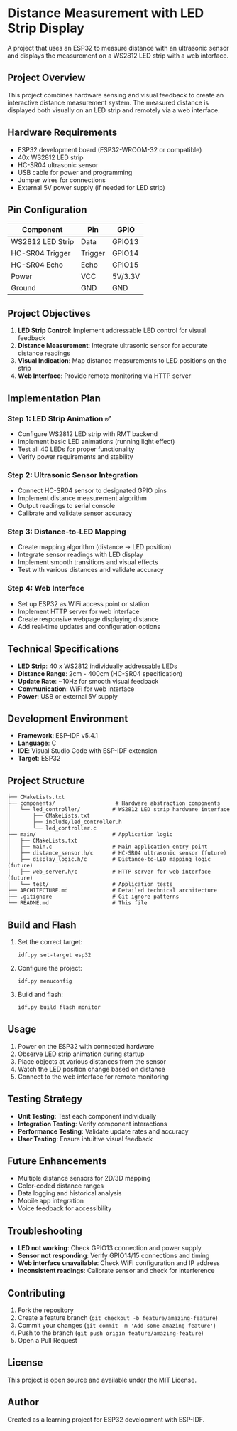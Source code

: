 # Distance Measurement with LED Strip Display

A project that uses an ESP32 to measure distance with an ultrasonic sensor and displays the measurement on a WS2812 LED strip with a web interface.

## Project Overview

This project combines hardware sensing and visual feedback to create an interactive distance measurement system. The measured distance is displayed both visually on an LED strip and remotely via a web interface.

## Hardware Requirements

- ESP32 development board (ESP32-WROOM-32 or compatible)
- 40x WS2812 LED strip
- HC-SR04 ultrasonic sensor
- USB cable for power and programming
- Jumper wires for connections
- External 5V power supply (if needed for LED strip)

## Pin Configuration

| Component | Pin | GPIO |
|-----------|-----|------|
| WS2812 LED Strip | Data | GPIO13 |
| HC-SR04 Trigger | Trigger | GPIO14 |
| HC-SR04 Echo | Echo | GPIO15 |
| Power | VCC | 5V/3.3V |
| Ground | GND | GND |

## Project Objectives

1. **LED Strip Control**: Implement addressable LED control for visual feedback
2. **Distance Measurement**: Integrate ultrasonic sensor for accurate distance readings
3. **Visual Indication**: Map distance measurements to LED positions on the strip
4. **Web Interface**: Provide remote monitoring via HTTP server

## Implementation Plan

### Step 1: LED Strip Animation ✅
- Configure WS2812 LED strip with RMT backend
- Implement basic LED animations (running light effect)
- Test all 40 LEDs for proper functionality
- Verify power requirements and stability

### Step 2: Ultrasonic Sensor Integration
- Connect HC-SR04 sensor to designated GPIO pins
- Implement distance measurement algorithm
- Output readings to serial console
- Calibrate and validate sensor accuracy

### Step 3: Distance-to-LED Mapping
- Create mapping algorithm (distance → LED position)
- Integrate sensor readings with LED display
- Implement smooth transitions and visual effects
- Test with various distances and validate accuracy

### Step 4: Web Interface
- Set up ESP32 as WiFi access point or station
- Implement HTTP server for web interface
- Create responsive webpage displaying distance
- Add real-time updates and configuration options

## Technical Specifications

- **LED Strip**: 40 x WS2812 individually addressable LEDs
- **Distance Range**: 2cm - 400cm (HC-SR04 specification)
- **Update Rate**: ~10Hz for smooth visual feedback
- **Communication**: WiFi for web interface
- **Power**: USB or external 5V supply

## Development Environment

- **Framework**: ESP-IDF v5.4.1
- **Language**: C
- **IDE**: Visual Studio Code with ESP-IDF extension
- **Target**: ESP32

## Project Structure

```
├── CMakeLists.txt
├── components/                   # Hardware abstraction components
│   └── led_controller/          # WS2812 LED strip hardware interface
│       ├── CMakeLists.txt
│       ├── include/led_controller.h
│       └── led_controller.c
├── main/                        # Application logic
│   ├── CMakeLists.txt
│   ├── main.c                   # Main application entry point
│   ├── distance_sensor.h/c      # HC-SR04 ultrasonic sensor (future)
│   ├── display_logic.h/c        # Distance-to-LED mapping logic (future)
│   ├── web_server.h/c           # HTTP server for web interface (future)
│   └── test/                    # Application tests
├── ARCHITECTURE.md              # Detailed technical architecture
├── .gitignore                   # Git ignore patterns
└── README.md                    # This file
```

## Build and Flash

1. Set the correct target:
   ```
   idf.py set-target esp32
   ```

2. Configure the project:
   ```
   idf.py menuconfig
   ```

3. Build and flash:
   ```
   idf.py build flash monitor
   ```

## Usage

1. Power on the ESP32 with connected hardware
2. Observe LED strip animation during startup
3. Place objects at various distances from the sensor
4. Watch the LED position change based on distance
5. Connect to the web interface for remote monitoring

## Testing Strategy

- **Unit Testing**: Test each component individually
- **Integration Testing**: Verify component interactions
- **Performance Testing**: Validate update rates and accuracy
- **User Testing**: Ensure intuitive visual feedback

## Future Enhancements

- Multiple distance sensors for 2D/3D mapping
- Color-coded distance ranges
- Data logging and historical analysis
- Mobile app integration
- Voice feedback for accessibility

## Troubleshooting

- **LED not working**: Check GPIO13 connection and power supply
- **Sensor not responding**: Verify GPIO14/15 connections and timing
- **Web interface unavailable**: Check WiFi configuration and IP address
- **Inconsistent readings**: Calibrate sensor and check for interference

## Contributing

1. Fork the repository
2. Create a feature branch (`git checkout -b feature/amazing-feature`)
3. Commit your changes (`git commit -m 'Add some amazing feature'`)
4. Push to the branch (`git push origin feature/amazing-feature`)
5. Open a Pull Request

## License

This project is open source and available under the MIT License.

## Author

Created as a learning project for ESP32 development with ESP-IDF.
